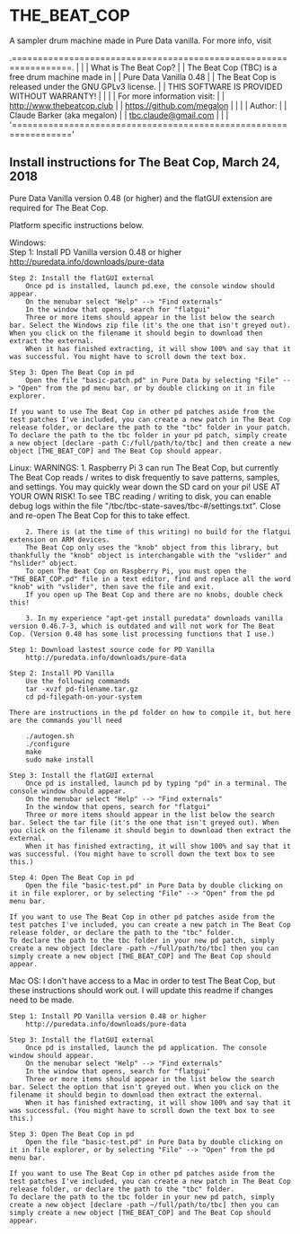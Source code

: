 # THE_BEAT_COP
A sampler drum machine made in Pure Data vanilla. For more info, visit

.=================================================================.
|                                                                 |
|    What is The Beat Cop?                                        |
|        The Beat Cop (TBC) is a free drum machine made in        |
|            Pure Data Vanilla 0.48                               |
|        The Beat Cop is released under the GNU GPLv3 license.    |
|        THIS SOFTWARE IS PROVIDED WITHOUT WARRANTY!              |
|                                                                 |
|    For more information visit:                                  |
|        http://www.thebeatcop.club                               |
|        https://github.com/megalon                               |
|                                                                 |
|    Author:                                                      |
|        Claude Barker (aka megalon)                              |
|        tbc.claude@gmail.com                                     |
|                                                                 |
'================================================================='




Install instructions for The Beat Cop, March 24, 2018
-------------------------------------------------------------------

Pure Data Vanilla version 0.48 (or higher) and the flatGUI extension are required for The Beat Cop.

Platform specific instructions below.


Windows:    
    Step 1: Install PD Vanilla version 0.48 or higher
        http://puredata.info/downloads/pure-data 

    Step 2: Install the flatGUI external
        Once pd is installed, launch pd.exe, the console window should appear.
        On the menubar select "Help" --> "Find externals"
        In the window that opens, search for "flatgui"
        Three or more items should appear in the list below the search bar. Select the Windows zip file (it's the one that isn't greyed out). When you click on the filename it should begin to download then extract the external.
        When it has finished extracting, it will show 100% and say that it was successful. You might have to scroll down the text box.

    Step 3: Open The Beat Cop in pd
        Open the file "basic-patch.pd" in Pure Data by selecting "File" --> "Open" from the pd menu bar, or by double clicking on it in file explorer.

    If you want to use The Beat Cop in other pd patches aside from the test patches I've included, you can create a new patch in The Beat Cop release folder, or declare the path to the "tbc" folder in your patch.
    To declare the path to the tbc folder in your pd patch, simply create a new object [declare -path C:/full/path/to/tbc] and then create a new object [THE_BEAT_COP] and The Beat Cop should appear.


Linux:
    WARNINGS: 
        1. Raspberry Pi 3 can run The Beat Cop, but currently The Beat Cop reads / writes to disk frequently to save patterns, samples, and settings.
		You may quickly wear down the SD card on your pi! USE AT YOUR OWN RISK!
		To see TBC reading / writing to disk, you can enable debug logs within the file "/tbc/tbc-state-saves/tbc-#/settings.txt". Close and re-open The Beat Cop for this to take effect.    
        
        2. There is (at the time of this writing) no build for the flatgui extension on ARM devices.
		The Beat Cop only uses the "knob" object from this library, but thankfully the "knob" object is interchangable with the "vslider" and "hslider" object.
		To open The Beat Cop on Raspberry Pi, you must open the "THE_BEAT_COP.pd" file in a text editor, find and replace all the word "knob" with "vslider", then save the file and exit.
		If you open up The Beat Cop and there are no knobs, double check this!
        
        3. In my experience "apt-get install puredata" downloads vanilla version 0.46.7-3, which is outdated and will not work for The Beat Cop. (Version 0.48 has some list processing functions that I use.)
    
    Step 1: Download lastest source code for PD Vanilla
        http://puredata.info/downloads/pure-data 

    Step 2: Install PD Vanilla
        Use the following commands
        tar -xvzf pd-filename.tar.gz
        cd pd-filepath-on-your-system

    There are instructions in the pd folder on how to compile it, but here are the commands you'll need

        ./autogen.sh
        ./configure
        make
        sudo make install

    Step 3: Install the flatGUI external
        Once pd is installed, launch pd by typing "pd" in a terminal. The console window should appear.
        On the menubar select "Help" --> "Find externals"
        In the window that opens, search for "flatgui"
        Three or more items should appear in the list below the search bar. Select the tar file (it's the one that isn't greyed out). When you click on the filename it should begin to download then extract the external.
        When it has finished extracting, it will show 100% and say that it was successful. (You might have to scroll down the text box to see this.)

    Step 4: Open The Beat Cop in pd
        Open the file "basic-test.pd" in Pure Data by double clicking on it in file explorer, or by selecting "File" --> "Open" from the pd menu bar.

    If you want to use The Beat Cop in other pd patches aside from the test patches I've included, you can create a new patch in The Beat Cop release folder, or declare the path to the "tbc" folder.
    To declare the path to the tbc folder in your new pd patch, simply create a new object [declare -path ~/full/path/to/tbc] then you can simply create a new object [THE_BEAT_COP] and The Beat Cop should appear.


Mac OS:
    I don't have access to a Mac in order to test The Beat Cop, but these instructions should work out. I will update this readme if changes need to be made.

    Step 1: Install PD Vanilla version 0.48 or higher
        http://puredata.info/downloads/pure-data 

    Step 3: Install the flatGUI external
        Once pd is installed, launch the pd application. The console window should appear.
        On the menubar select "Help" --> "Find externals"
        In the window that opens, search for "flatgui"
        Three or more items should appear in the list below the search bar. Select the option that isn't greyed out. When you click on the filename it should begin to download then extract the external.
        When it has finished extracting, it will show 100% and say that it was successful. (You might have to scroll down the text box to see this.)

    Step 3: Open The Beat Cop in pd
        Open the file "basic-test.pd" in Pure Data by double clicking on it in file explorer, or by selecting "File" --> "Open" from the pd menu bar.

    If you want to use The Beat Cop in other pd patches aside from the test patches I've included, you can create a new patch in The Beat Cop release folder, or declare the path to the "tbc" folder.
    To declare the path to the tbc folder in your new pd patch, simply create a new object [declare -path ~/full/path/to/tbc] then you can simply create a new object [THE_BEAT_COP] and The Beat Cop should appear.
